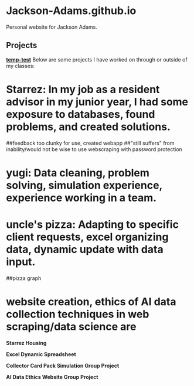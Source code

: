 # Jackson-Adams.github.io
Personal website for Jackson Adams.

## Projects

 **[temp-test](https://github.com/Jackson-Adams/repository-test)**
Below are some projects I have worked on through or outside of my classes:

# Starrez: In my job as a resident advisor in my junior year, I had some exposure to databases, found problems, and created solutions.
##feedback too clunky for use, created webapp
##"still suffers" from inability/would not be wise to use webscraping with password protection

# yugi: Data cleaning, problem solving, simulation experience, experience working in a team.

# uncle's pizza: Adapting to specific client requests, excel organizing data, dynamic update with data input.
##pizza graph

# website creation, ethics of AI data collection techniques in web scraping/data science are


<html>
  <head>
    <title>This is the personal website of <strong>Jackson Adams</strong>.</title>
  </head>
  <body>
    <p><strong>Starrez Housing</strong></p>
  </body>
  <body>
    <p><strong>Excel Dynamic Spreadsheet</strong></p>
  </body>
  <body>
    <p><strong>Collector Card Pack Simulation Group Project</strong></p>
  </body>
  <body>
    <p><strong>AI Data Ethics Website Group Project</strong></p>
  </body>
</html>


